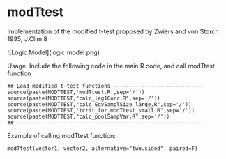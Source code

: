 # modTtest
Implementation of the modified t-test proposed by Zwiers and von Storch 1995, J.Clim 8

![Logic Model](logic model.png)

Usage:
Include the following code in the main R code, and call modTtest function

```
## Load modified t-test functions -----------------------------
source(paste(MODTTEST,'modTtest.R',sep='/'))
source(paste(MODTTEST,"calc_lag1Corr.R",sep='/'))
source(paste(MODTTEST,"calc_EqvSamplSize_large.R",sep='/'))
source(paste(MODTTEST,"tcrit_for_modTtest_small.R",sep='/'))
source(paste(MODTTEST,"calc_poolSampVar.R",sep='/'))
## ------------------------------------------------------------
```

Example of calling modTtest function:

```
modTtest(vector1, vector2, alternative="two.sided", paired=F)
```

